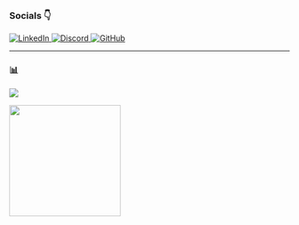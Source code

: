 ###  Socials 👇
<p>
  <a href="https://www.linkedin.com/in/ghita-lahbabi-0134b2231/" target="_blank">
    <img src="https://skillicons.dev/icons?i=linkedin" alt="LinkedIn" />
  </a>
  <a href="https://discord.com/users/ghitano" target="_blank">
    <img src="https://skillicons.dev/icons?i=discord" alt="Discord" />
  </a>
  <a href="https://github.com/ghitanooo" target="_blank">
    <img src="https://skillicons.dev/icons?i=github" alt="GitHub" />
  </a>
</p>

---

### 📊  
<p>
  <img src="https://github-readme-streak-stats.herokuapp.com?user=ghitanooo&theme=gruvbox_light&hide_border=true" />
</p>

<p>
    <img height="200" src="https://github-readme-stats.vercel.app/api/top-langs/?username=ghitanooo&theme=gruvbox_light&show_icons=true" />

</p>
